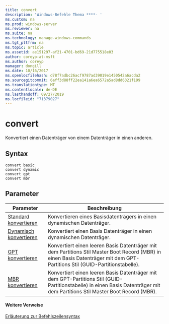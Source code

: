 ```yaml
---
title: convert
description: 'Windows-Befehle Thema ****- '
ms.custom: na
ms.prod: windows-server
ms.reviewer: na
ms.suite: na
ms.technology: manage-windows-commands
ms.tgt_pltfrm: na
ms.topic: article
ms.assetid: ae151297-af21-4701-bd69-21d775518e03
author: coreyp-at-msft
ms.author: coreyp
manager: dongill
ms.date: 10/16/2017
ms.openlocfilehash: d78f7adbc26acf9787ad39019e1450542a6acda2
ms.sourcegitcommit: 6aff3d88ff22ea141a6ea6572a5ad8dd6321f199
ms.translationtype: MT
ms.contentlocale: de-DE
ms.lasthandoff: 09/27/2019
ms.locfileid: "71379027"
---
```

# <a name="convert"></a>convert



Konvertiert einen Datenträger von einem Datenträger in einen anderen.

## <a name="syntax"></a>Syntax

```
convert basic
convert dynamic
convert gpt
convert mbr
```

## <a name="parameters"></a>Parameter

|Parameter|Beschreibung|
|---------|-----------|
|[Standard konvertieren](convert-basic.md)|Konvertieren eines Basisdatenträgers in einen dynamischen Datenträger.|
|[Dynamisch konvertieren](convert-dynamic.md)|Konvertiert einen Basis Datenträger in einen dynamischen Datenträger.|
|[GPT konvertieren](convert-gpt.md)|Konvertiert einen leeren Basis Datenträger mit dem Partitions Stil Master Boot Record (MBR) in einen Basis Datenträger mit dem GPT-Partitions Stil (GUID-Partitionstabelle).|
|[MBR konvertieren](convert-mbr.md)|Konvertiert einen leeren Basis Datenträger mit dem GPT-Partitions Stil (GUID-Partitionstabelle) in einen Basis Datenträger mit dem Partitions Stil Master Boot Record (MBR).|

#### <a name="additional-references"></a>Weitere Verweise

[Erläuterung zur Befehlszeilensyntax](command-line-syntax-key.md)

